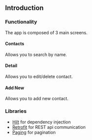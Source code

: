Introduction
-------------

### Functionality
The app is composed of 3 main screens.

#### Contacts
Allows you to search by name.

#### Detail
Allows you to edit/delete contact.

#### Add New
Allows you to add new contact.

### Libraries
* [Hilt][hilt] for dependency injection
* [Retrofit][retrofit] for REST api communication
* [Paging][paging] for pagination


[hilt]: https://dagger.dev/hilt
[retrofit]: https://square.github.io/retrofit
[paging]: https://developer.android.com/topic/libraries/architecture/paging/v3-overview
